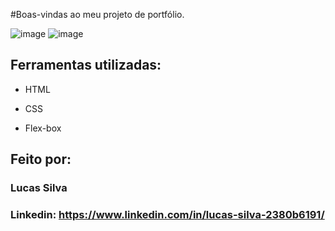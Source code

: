 #Boas-vindas ao meu projeto de portfólio.

![image](https://github.com/LucasTFSilva/portfolio/assets/67289108/01117557-ca40-41fa-8f47-f461e526ef25)
![image](https://github.com/LucasTFSilva/portfolio/assets/67289108/1efc0982-31d4-4046-9fbf-e182c94fd8b7)


## Ferramentas utilizadas:

* HTML

* CSS

* Flex-box

## Feito por:

### Lucas Silva

### Linkedin: https://www.linkedin.com/in/lucas-silva-2380b6191/
